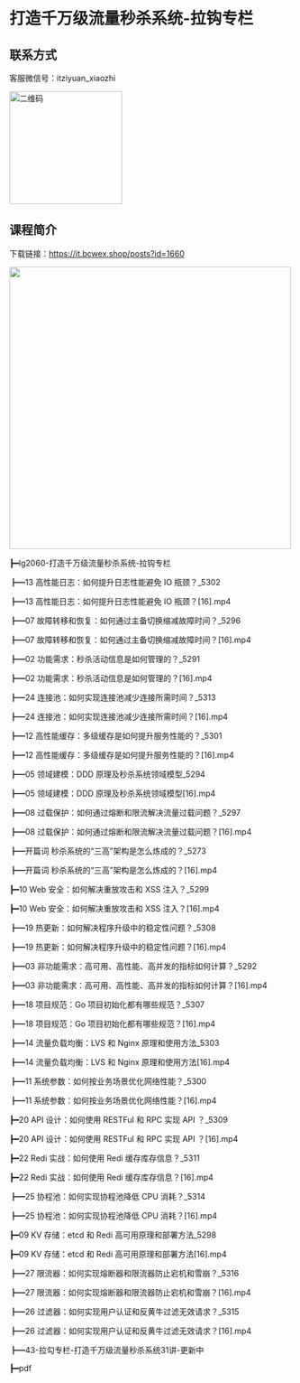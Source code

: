 # 打造千万级流量秒杀系统-拉钩专栏

## 联系方式

客服微信号：itziyuan_xiaozhi

<img src="https://ziyuanyun.oss-cn-guangzhou.aliyuncs.com/common/20240614073449/666b82192834a.jpg" width="200" height="200" alt="二维码">

## 课程简介

下载链接：https://it.bcwex.shop/posts?id=1660

<img src="https://ziyuanyun.oss-cn-guangzhou.aliyuncs.com/yun/20240515183501/66448fd5ed111.jpg" width="500" alt="">

  ┣━lg2060-打造千万级流量秒杀系统-拉钩专栏

 ┣━13 高性能日志：如何提升日志性能避免 IO 瓶颈？_5302

 ┣━13 高性能日志：如何提升日志性能避免 IO 瓶颈？[16].mp4

 ┣━07 故障转移和恢复：如何通过主备切换缩减故障时间？_5296

 ┣━07 故障转移和恢复：如何通过主备切换缩减故障时间？[16].mp4

 ┣━02 功能需求：秒杀活动信息是如何管理的？_5291

 ┣━02 功能需求：秒杀活动信息是如何管理的？[16].mp4

 ┣━24 连接池：如何实现连接池减少连接所需时间？_5313

 ┣━24 连接池：如何实现连接池减少连接所需时间？[16].mp4

 ┣━12 高性能缓存：多级缓存是如何提升服务性能的？_5301

 ┣━12 高性能缓存：多级缓存是如何提升服务性能的？[16].mp4

 ┣━05 领域建模：DDD 原理及秒杀系统领域模型_5294

 ┣━05 领域建模：DDD 原理及秒杀系统领域模型[16].mp4

 ┣━08 过载保护：如何通过熔断和限流解决流量过载问题？_5297

 ┣━08 过载保护：如何通过熔断和限流解决流量过载问题？[16].mp4

 ┣━开篇词 秒杀系统的“三高”架构是怎么炼成的？_5273

 ┣━开篇词 秒杀系统的“三高”架构是怎么炼成的？[16].mp4

 ┣━10 Web 安全：如何解决重放攻击和 XSS 注入？_5299

 ┣━10 Web 安全：如何解决重放攻击和 XSS 注入？[16].mp4

 ┣━19 热更新：如何解决程序升级中的稳定性问题？_5308

 ┣━19 热更新：如何解决程序升级中的稳定性问题？[16].mp4

 ┣━03 非功能需求：高可用、高性能、高并发的指标如何计算？_5292

 ┣━03 非功能需求：高可用、高性能、高并发的指标如何计算？[16].mp4

 ┣━18 项目规范：Go 项目初始化都有哪些规范？_5307

 ┣━18 项目规范：Go 项目初始化都有哪些规范？[16].mp4

 ┣━14 流量负载均衡：LVS 和 Nginx 原理和使用方法_5303

 ┣━14 流量负载均衡：LVS 和 Nginx 原理和使用方法[16].mp4

 ┣━11 系统参数：如何按业务场景优化网络性能？_5300

 ┣━11 系统参数：如何按业务场景优化网络性能？[16].mp4

 ┣━20 API 设计：如何使用 RESTFul 和 RPC 实现 API ？_5309

 ┣━20 API 设计：如何使用 RESTFul 和 RPC 实现 API ？[16].mp4

 ┣━22 Redi 实战：如何使用 Redi 缓存库存信息？_5311

 ┣━22 Redi 实战：如何使用 Redi 缓存库存信息？[16].mp4

 ┣━25 协程池：如何实现协程池降低 CPU 消耗？_5314

 ┣━25 协程池：如何实现协程池降低 CPU 消耗？[16].mp4

 ┣━09 KV 存储：etcd 和 Redi 高可用原理和部署方法_5298

 ┣━09 KV 存储：etcd 和 Redi 高可用原理和部署方法[16].mp4

 ┣━27 限流器：如何实现熔断器和限流器防止宕机和雪崩？_5316

 ┣━27 限流器：如何实现熔断器和限流器防止宕机和雪崩？[16].mp4

 ┣━26 过滤器：如何实现用户认证和反黄牛过滤无效请求？_5315

 ┣━26 过滤器：如何实现用户认证和反黄牛过滤无效请求？[16].mp4

 ┣━43-拉勾专栏-打造千万级流量秒杀系统31讲-更新中

 ┣━pdf

  